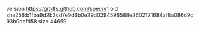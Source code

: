 version https://git-lfs.github.com/spec/v1
oid sha256:b1fba9d2b3cd7e9d6b0e29d0294596588e2602121684af8a086d9c93b0defd58
size 44659
